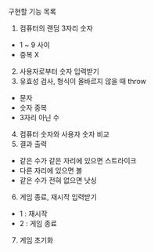 구현할 기능 목록

1. 컴퓨터의 랜덤 3자리 숫자
  - 1 ~ 9 사이
  - 중복 X
2. 사용자로부터 숫자 입력받기
3. 유효성 검사, 형식이 올바르지 않을 때 throw
  - 문자
  - 숫자 중복
  - 3자리 아닌 수
4. 컴퓨터 숫자와 사용자 숫자 비교
5. 결과 출력
  - 같은 수가 같은 자리에 있으면 스트라이크
  - 다른 자리에 있으면 볼
  - 같은 수가 전혀 없으면 낫싱
6. 게임 종료, 재시작 입력받기
  - 1 : 재시작
  - 2 : 게임 종료
7. 게임 초기화